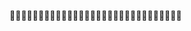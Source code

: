 🍄🌱💐🍄🌱💐🍄🌱💐🍄🌱💐🍄🌱💐🍄🌱💐🍄🌱💐🍄🌱💐🍄🌱💐🍄🌱💐                                                                                                                                                        
<br>                                                                                                                     
<!--![dracula_repo](https://github-readme-stats.vercel.app/api/pin/?username=anuraghazra&repo=github-readme-stats&cache_seconds=86400&theme=dracula)
<br>
![dracula](https://github-readme-stats.vercel.app/api?username=anuraghazra&show_icons=true&hide=contribs,prs&cache_seconds=86400&theme=dracula) -->


<!--
**yasmincgomes/YasminCGomes** is a ✨ _special_ ✨ repository because its `README.md` (this file) appears on your GitHub profile.

Here are some ideas to get you started:

- 🔭 I’m currently working on ...
- 🌱 I’m currently learning ...
- 👯 I’m looking to collaborate on ...
- 🤔 I’m looking for help with ...
- 💬 Ask me about ...
- 📫 How to reach me: ...
- 😄 Pronouns: ...
- ⚡ Fun fact: ...
-->
